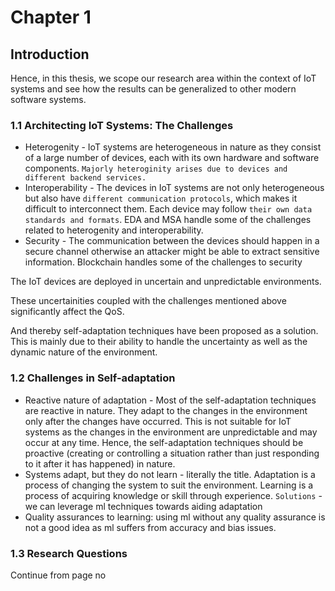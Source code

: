 # Chapter 1

## Introduction

Hence, in this thesis, we scope our research area within the context of IoT systems and see how the results can be generalized to other modern software systems.

### 1.1 Architecting IoT Systems: The Challenges

* Heterogenity - IoT systems are heterogeneous in nature as they consist of a large number of devices, each with its own hardware and software components. `Majorly heteroginity arises due to devices and different backend services.`
* Interoperability - The devices in IoT systems are not only heterogeneous but also have `different communication protocols`, which makes it difficult to interconnect them. Each device may follow `their own data standards and formats`.
  EDA and MSA handle some of the challenges related to heterogenity and interoperability.
* Security - The communication between the devices should happen in a secure channel otherwise an attacker might be able to extract sensitive information.
  Blockchain handles some of the challenges to security

The IoT devices are deployed in uncertain and unpredictable environments.

These uncertainities coupled with the challenges mentioned above significantly affect the QoS.

And thereby self-adaptation techniques have been proposed as a solution. This is mainly due to their ability to handle the uncertainty as well as the dynamic nature of the environment.

### 1.2 Challenges in Self-adaptation

* Reactive nature of adaptation - Most of the self-adaptation techniques are reactive in nature. They adapt to the changes in the environment only after the changes have occurred. This is not suitable for IoT systems as the changes in the environment are unpredictable and may occur at any time. Hence, the self-adaptation techniques should be proactive (creating or controlling a situation rather than just responding to it after it has happened) in nature.
* Systems adapt, but they do not learn - literally the title.
Adaptation is a process of changing the system to suit the environment.
Learning is a process of acquiring knowledge or skill through experience.
`Solutions` - we can leverage ml techniques towards aiding adaptation
* Quality assurances to learning: using ml without any quality assurance is not a good idea as ml suffers from accuracy and bias issues.

### 1.3 Research Questions

Continue from page no
